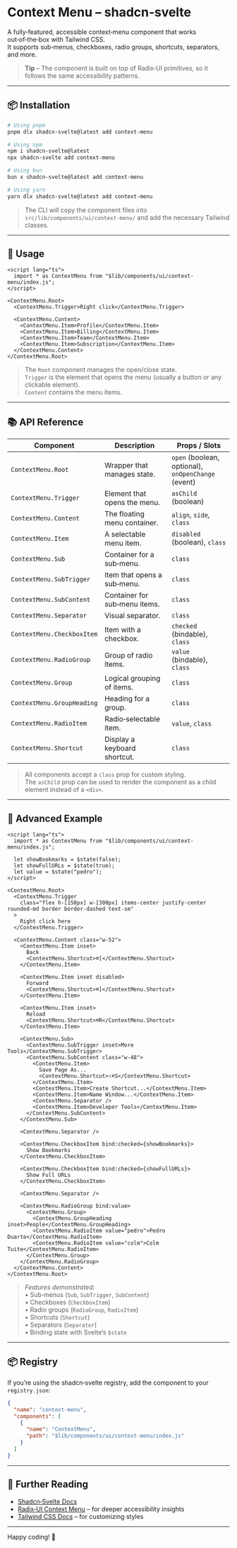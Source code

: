 # Context Menu – shadcn‑svelte

A fully‑featured, accessible context‑menu component that works out‑of‑the‑box with Tailwind CSS.  
It supports sub‑menus, checkboxes, radio groups, shortcuts, separators, and more.

> **Tip** – The component is built on top of Radix‑UI primitives, so it follows the same accessibility patterns.

---

## 📦 Installation

```bash
# Using pnpm
pnpm dlx shadcn-svelte@latest add context-menu

# Using npm
npm i shadcn-svelte@latest
npx shadcn-svelte add context-menu

# Using bun
bun x shadcn-svelte@latest add context-menu

# Using yarn
yarn dlx shadcn-svelte@latest add context-menu
```

> The CLI will copy the component files into `src/lib/components/ui/context-menu/` and add the necessary Tailwind classes.

---

## 🔧 Usage

```svelte
<script lang="ts">
  import * as ContextMenu from "$lib/components/ui/context-menu/index.js";
</script>

<ContextMenu.Root>
  <ContextMenu.Trigger>Right click</ContextMenu.Trigger>

  <ContextMenu.Content>
    <ContextMenu.Item>Profile</ContextMenu.Item>
    <ContextMenu.Item>Billing</ContextMenu.Item>
    <ContextMenu.Item>Team</ContextMenu.Item>
    <ContextMenu.Item>Subscription</ContextMenu.Item>
  </ContextMenu.Content>
</ContextMenu.Root>
```

> The `Root` component manages the open/close state.  
> `Trigger` is the element that opens the menu (usually a button or any clickable element).  
> `Content` contains the menu items.

---

## 📚 API Reference

| Component | Description | Props / Slots |
|-----------|-------------|---------------|
| `ContextMenu.Root` | Wrapper that manages state. | `open` (boolean, optional), `onOpenChange` (event) |
| `ContextMenu.Trigger` | Element that opens the menu. | `asChild` (boolean) |
| `ContextMenu.Content` | The floating menu container. | `align`, `side`, `class` |
| `ContextMenu.Item` | A selectable menu item. | `disabled` (boolean), `class` |
| `ContextMenu.Sub` | Container for a sub‑menu. | `class` |
| `ContextMenu.SubTrigger` | Item that opens a sub‑menu. | `class` |
| `ContextMenu.SubContent` | Container for sub‑menu items. | `class` |
| `ContextMenu.Separator` | Visual separator. | `class` |
| `ContextMenu.CheckboxItem` | Item with a checkbox. | `checked` (bindable), `class` |
| `ContextMenu.RadioGroup` | Group of radio items. | `value` (bindable), `class` |
| `ContextMenu.Group` | Logical grouping of items. | `class` |
| `ContextMenu.GroupHeading` | Heading for a group. | `class` |
| `ContextMenu.RadioItem` | Radio‑selectable item. | `value`, `class` |
| `ContextMenu.Shortcut` | Display a keyboard shortcut. | `class` |

> All components accept a `class` prop for custom styling.  
> The `asChild` prop can be used to render the component as a child element instead of a `<div>`.

---

## 🎨 Advanced Example

```svelte
<script lang="ts">
  import * as ContextMenu from "$lib/components/ui/context-menu/index.js";

  let showBookmarks = $state(false);
  let showFullURLs = $state(true);
  let value = $state("pedro");
</script>

<ContextMenu.Root>
  <ContextMenu.Trigger
    class="flex h-[150px] w-[300px] items-center justify-center rounded-md border border-dashed text-sm"
  >
    Right click here
  </ContextMenu.Trigger>

  <ContextMenu.Content class="w-52">
    <ContextMenu.Item inset>
      Back
      <ContextMenu.Shortcut>⌘[</ContextMenu.Shortcut>
    </ContextMenu.Item>

    <ContextMenu.Item inset disabled>
      Forward
      <ContextMenu.Shortcut>⌘]</ContextMenu.Shortcut>
    </ContextMenu.Item>

    <ContextMenu.Item inset>
      Reload
      <ContextMenu.Shortcut>⌘R</ContextMenu.Shortcut>
    </ContextMenu.Item>

    <ContextMenu.Sub>
      <ContextMenu.SubTrigger inset>More Tools</ContextMenu.SubTrigger>
      <ContextMenu.SubContent class="w-48">
        <ContextMenu.Item>
          Save Page As...
          <ContextMenu.Shortcut>⇧⌘S</ContextMenu.Shortcut>
        </ContextMenu.Item>
        <ContextMenu.Item>Create Shortcut...</ContextMenu.Item>
        <ContextMenu.Item>Name Window...</ContextMenu.Item>
        <ContextMenu.Separator />
        <ContextMenu.Item>Developer Tools</ContextMenu.Item>
      </ContextMenu.SubContent>
    </ContextMenu.Sub>

    <ContextMenu.Separator />

    <ContextMenu.CheckboxItem bind:checked={showBookmarks}>
      Show Bookmarks
    </ContextMenu.CheckboxItem>

    <ContextMenu.CheckboxItem bind:checked={showFullURLs}>
      Show Full URLs
    </ContextMenu.CheckboxItem>

    <ContextMenu.Separator />

    <ContextMenu.RadioGroup bind:value>
      <ContextMenu.Group>
        <ContextMenu.GroupHeading inset>People</ContextMenu.GroupHeading>
        <ContextMenu.RadioItem value="pedro">Pedro Duarte</ContextMenu.RadioItem>
        <ContextMenu.RadioItem value="colm">Colm Tuite</ContextMenu.RadioItem>
      </ContextMenu.Group>
    </ContextMenu.RadioGroup>
  </ContextMenu.Content>
</ContextMenu.Root>
```

> *Features demonstrated:*  
> • Sub‑menus (`Sub`, `SubTrigger`, `SubContent`)  
> • Checkboxes (`CheckboxItem`)  
> • Radio groups (`RadioGroup`, `RadioItem`)  
> • Shortcuts (`Shortcut`)  
> • Separators (`Separator`)  
> • Binding state with Svelte’s `$state`

---

## 📦 Registry

If you’re using the shadcn‑svelte registry, add the component to your `registry.json`:

```json
{
  "name": "context-menu",
  "components": [
    {
      "name": "ContextMenu",
      "path": "$lib/components/ui/context-menu/index.js"
    }
  ]
}
```

---

## 📖 Further Reading

- [Shadcn‑Svelte Docs](https://shadcn-svelte.com/docs)  
- [Radix‑UI Context Menu](https://www.radix-ui.com/docs/primitives/overview) – for deeper accessibility insights  
- [Tailwind CSS Docs](https://tailwindcss.com/docs) – for customizing styles

---

Happy coding! 🚀